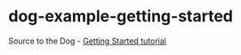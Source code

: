 dog-example-getting-started
===========================

Source to the Dog - [Getting Started tutorial](http://thlorenz.com/#/blog/post/dog-tutorial)

